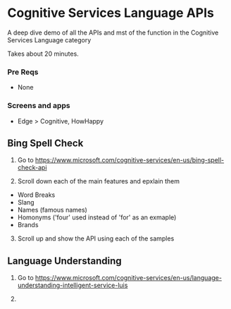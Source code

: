# Cognitive Services Language APIs
A deep dive demo of all the APIs and mst of the function in the Cognitive Services Language category

Takes about 20 minutes.

### Pre Reqs
* None

### Screens and apps
* Edge > Cognitive, HowHappy

## Bing Spell Check
1. Go to https://www.microsoft.com/cognitive-services/en-us/bing-spell-check-api

2. Scroll down each of the main features and epxlain them
  * Word Breaks
  * Slang
  * Names (famous names)
  * Homonyms ('four' used instead of 'for' as an exmaple)
  * Brands
  
3. Scroll up and show the API using each of the samples

## Language Understanding
1. Go to https://www.microsoft.com/cognitive-services/en-us/language-understanding-intelligent-service-luis

2. 
